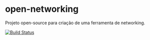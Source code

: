 open-networking
===============

Projeto open-source para criação de uma ferramenta de networking.

[![Build Status](https://travis-ci.org/gujavasc/open-networking.png?branch=master)](https://travis-ci.org/gujavasc/open-networking)

